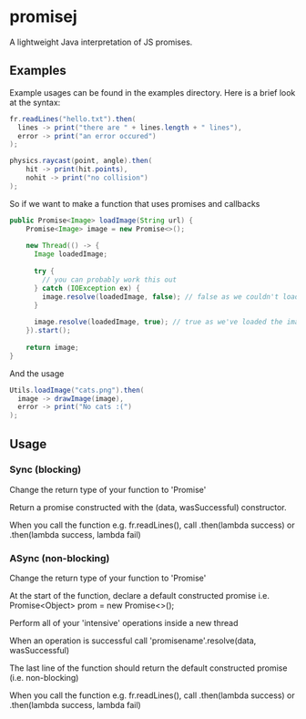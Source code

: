 # promisej
A lightweight Java interpretation of JS promises.

## Examples
Example usages can be found in the examples directory. Here is a brief look at the syntax:

```Java
fr.readLines("hello.txt").then(
  lines -> print("there are " + lines.length + " lines"),
  error -> print("an error occured")
);
```
```Java
physics.raycast(point, angle).then(
    hit -> print(hit.points),
    nohit -> print("no collision")
);
```

So if we want to make a function that uses promises and callbacks

```Java
public Promise<Image> loadImage(String url) {
    Promise<Image> image = new Promise<>();
    
    new Thread(() -> {
      Image loadedImage;
      
      try {
        // you can probably work this out
      } catch (IOException ex) {
        image.resolve(loadedImage, false); // false as we couldn't load the image
      }
      
      image.resolve(loadedImage, true); // true as we've loaded the image
    }).start();
    
    return image;
}
```
And the usage
```Java
Utils.loadImage("cats.png").then(
  image -> drawImage(image),
  error -> print("No cats :(")
);
```

## Usage

### Sync (blocking)
Change the return type of your function to 'Promise<Object>'

Return a promise constructed with the (data, wasSuccessful) constructor.

When you call the function e.g. fr.readLines(), call .then(lambda success) or .then(lambda success, lambda fail)

### ASync (non-blocking)
Change the return type of your function to 'Promise<Object>'

At the start of the function, declare a default constructed promise i.e. Promise\<Object\> prom = new Promise<>();

Perform all of your 'intensive' operations inside a new thread

When an operation is successful call 'promisename'.resolve(data, wasSuccessful)

The last line of the function should return the default constructed promise (i.e. non-blocking)

When you call the function e.g. fr.readLines(), call .then(lambda success) or .then(lambda success, lambda fail)
